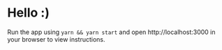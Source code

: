 # Hello :)

Run the app using `yarn && yarn start` and open http://localhost:3000 in your browser to view instructions.